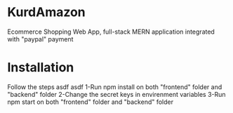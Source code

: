 # KurdAmazon

Ecommerce Shopping Web App, full-stack MERN application integrated with "paypal" payment

# Installation

Follow the steps asdf asdf
1-Run npm install on both "frontend" folder and "backend" folder
2-Change the secret keys in envirenment variables
3-Run npm start on both "frontend" folder and "backend" folder
